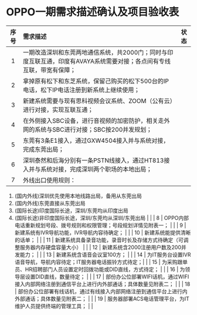 # OPPO一期需求描述确认及项目验收表

| 序号 | 需求描述 | 状态 |
| :---: | :--- | :----: |
| 1 | 一期改造深圳和东莞两地通信系统，共2000门；同时与印度互联互通，印度有AVAYA系统需要对接；各点间有专线互联，带宽有保障； |   |
| 2 | 拿掉原有松下和东芝系统，保留己购买的松下500台的IP电话，松下IP电话注册到新系统上继续使用； |    |
| 3 | 新建系统需要与现有思科视频会议系统、ZOOM（公有云）进行对接，实现互联互通； |   |
| 4 |  在外侧接入SBC设备，进行音视频的加密防护，相关走外网的系统与SBC进行对接；SBC按200并发规划； |   |
| 5 | 东莞有3条E1接入，通过GXW4504接入并与系统对接，完成东莞出局； |  |
| 6 | 深圳泰然和后海分别有一条PSTN线接入，通过HT813接入并与系统对接，完成深圳两个职场的本地出局； |   |
| 7 | 外线出口使用规则：
1. (国内外线)深圳优先使用本地线路出局，备用从东莞出局
2. (国内外线)东莞直接从东莞出局
3. (国际长途)印度国际长途，深圳/东莞均从印度出局
4. (国际长途)非印度国际长途，深圳/东莞均从深圳/东莞出局
 |   |
| 8 | OPPO内部电话重新规划号段、拨号规则和权限管理；号段规划详情见附表一； |   |
| 9 | 新建系统有IVR导航功能，IVR导航内容待确定； |   |
| 10 | 新建系统能提供清晰的话单； |   |
| 11 | 新建系统具备录音功能，录音时长及存储方式待确定（可调整服务器内存硬盘容量大小） |   |
| 12 | 新建系统含2000注册用户数及200并发能力； |   |
| 13 | 新建系统含语音会议室100方； |   |
| 14 | 为IT服务台设置IVR语音导航，导航内容待定；IT服务器电话振铃方式待定；|   |
| 15 | 为采购跟单员、HR招聘部门人员设置定时回拨功能或DID直线，方式待定； |   |
| 16 | 为领导层设置DID直线，数量待定； |   |
| 17 | 部份办公位部署WIFI话机，通过WIFI接入内部网络注册到通信平台上进行内外部通话；具体数量见附表二； |   |
| 18 | 部份办公位部署有线话机，通过有线接入内部网络注册到通信平台上进行内外部通话；具体数量见附表二； |   |
| 19 | 服务器部署ACS电话管理平台，为IT维护人员提供终端的管理工具； |   |

